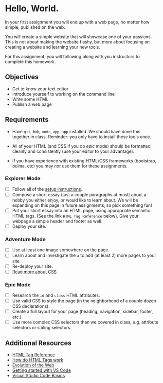 # Hello, World.

In your first assignment you will end up with a web page, no matter how simple, published on the web.

You will create a simple website that will showcase one of your passions. This is not about making the website flashy, but more about focusing on creating a website and learning your new tools.

For this assignment, you will following along with you instructors to complete this homework.

## Objectives

- Get to know your text editor
- Introduce yourself to working on the command line
- Write some HTML
- Publish a web page

## Requirements

- Have `git`, `hub`, `node`, `app-app` installed. We should have done this together in class. Reminder: you only have to install these tools once.

- All of your HTML (and CSS if you do _epic_ mode) should be formatted cleanly and consistently (use your editor to your advantage).

- If you have experience with existing HTML/CSS frameworks (bootstrap, bulma, etc) you may _not_ use them for these assignments.

### Explorer Mode

- [ ] Follow all of the [setup instructions](https://suncoast.io/handbook/tools/assignment-setup).
- [ ] Compose a short essay (just a couple paragraphs at most) about a hobby you either enjoy, or would like to learn about. We will be expanding on this page in future assignments, so pick something fun!
- [ ] Put your short essay into an HTML page, using appropriate semantic HTML tags. (See the link `HTML Tag Reference` below). Give your webpage a simple header and footer as well.
- [ ] Deploy your site.

### Adventure Mode

- [ ] Use at least one image somewhere on the page.
- [ ] Learn about and investigate the `a` to add (at least 2) more pages to your site.
- [ ] Re-deploy your site.
- [ ] [Read more about CSS](https://developer.mozilla.org/en-US/docs/Learn/CSS/Introduction_to_CSS).

### Epic Mode

- [ ] Research the `id` and `class` HTML attributes.
- [ ] Use valid CSS to style the page (in the neighborhood of a couple dozen CSS declarations).
- [ ] Create a full layout for your page (heading, navigation, sidebar, footer, etc.).
- [ ] Use more complex CSS selectors than we covered in class, e.g. attribute selectors or sibling selectors.

## Additional Resources

- [HTML Tag Reference](https://developer.mozilla.org/en-US/docs/Web/HTML/Element)
- [How do HTML Tags work](https://developer.mozilla.org/en-US/Learn/HTML/HTML_tags)
- [Evolution of the Web](http://www.evolutionoftheweb.com)
- [Getting started with VS Code](https://code.visualstudio.com/docs/getstarted/introvideos)
- [Visual Studio Code Basics](https://code.visualstudio.com/docs/introvideos/basics)
